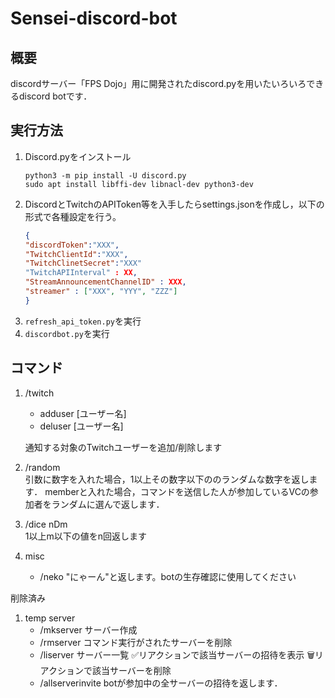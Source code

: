 # Sensei-discord-bot

## 概要
discordサーバー「FPS Dojo」用に開発されたdiscord.pyを用いたいろいろできるdiscord botです．

## 実行方法
1. Discord.pyをインストール
    ```
    python3 -m pip install -U discord.py
    sudo apt install libffi-dev libnacl-dev python3-dev
    ```
2. DiscordとTwitchのAPIToken等を入手したらsettings.jsonを作成し，以下の形式で各種設定を行う。
    ```json
    {
    "discordToken":"XXX",
    "TwitchClientId":"XXX",
    "TwitchClinetSecret":"XXX"
    "TwitchAPIInterval" : XX,
    "StreamAnnouncementChannelID" : XXX,
    "streamer" : ["XXX", "YYY", "ZZZ"]
    }
    ```
3. `refresh_api_token.py`を実行
4. `discordbot.py`を実行

## コマンド
1. /twitch
    - adduser [ユーザー名]
    - deluser [ユーザー名]

    通知する対象のTwitchユーザーを追加/削除します
2. /random \
    引数に数字を入れた場合，1以上その数字以下ののランダムな数字を返します．
    memberと入れた場合，コマンドを送信した人が参加しているVCの参加者をランダムに選んで返します．
3. /dice nDm \
    1以上m以下の値をn回返します
4. misc
    - /neko
    "にゃーん"と返します。botの生存確認に使用してください

削除済み
1. temp server
    - /mkserver
    サーバー作成
    - /rmserver
    コマンド実行がされたサーバーを削除
    - /liserver
    サーバー一覧
    ✅リアクションで該当サーバーの招待を表示
    🗑️リアクションで該当サーバーを削除
    - /allserverinvite
    botが参加中の全サーバーの招待を返します．